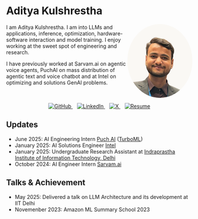 # Aditya Kulshrestha


<div style="display: flex; align-items: flex-start; justify-content: space-between;">
  <div style="flex: 0 0 65%; max-width: 65%;">
    I am Aditya Kulshrestha. I am into LLMs and applications, inference, optimization, hardware-software interaction and model training.
    I enjoy working at the sweet spot of engineering and research.
    
    
I have previously worked at Sarvam.ai on agentic voice agents, PuchAI on mass distribution of agentic text and voice chatbot and at Intel on optimizing and solutions GenAI problems.


  </div>
    <div style="flex: 0 0 35%; max-width: 35%; display: flex; justify-content: center;">
  <img src="posts/assets/pp.png"
       alt="Profile Photo"
       style="width: 200px; height: 200px; object-fit: cover; border-radius: 50%;W box-shadow: 0 2px 8px rgba(0,0,0,0.1);" />
    </div>
</div>

<p align="center">
  <a href="https://github.com/adityakulshrestha" target="_blank">
    <img src="https://cdn.jsdelivr.net/gh/devicons/devicon/icons/github/github-original.svg" alt="GitHub" width="30" />
  </a>
  &nbsp;&nbsp;
  <a href="https://www.linkedin.com/in/adityakulshrestha02/" target="_blank">
    <img src="https://img.icons8.com/ios-filled/50/000000/linkedin.png" alt="LinkedIn" width="30" />
  </a>
  &nbsp;&nbsp;
  <a href="https://x.com/Aditya_kul02" target="_blank">
    <img src="https://uxwing.com/wp-content/themes/uxwing/download/brands-and-social-media/x-social-media-black-icon.png" alt="X" width="30" />
  </a>
  &nbsp;&nbsp;
  <a href="https://drive.google.com/file/d/1ibzWy5g3G9uuynhhz4apQzzxow59OvG0/view?usp=drive_link" target="_blank">
    <img src="https://cdn-icons-png.flaticon.com/512/64/64572.png" alt="Resume" width="30" />
  </a>
</p>


## Updates
- June 2025: AI Engineering Intern [Puch AI](https://puch.ai/) ([TurboML](https://turboml.com/))
- January 2025: AI Solutions Engineer [Intel](www.intel.com)
- January 2025: Undergraduate Research Assistant at [Indraprastha Institute of Information Technology, Delhi](https://www.iiitd.ac.in/)
- October 2024: AI Engineer Intern [Sarvam.ai](https://www.sarvam.ai/)

## Talks & Achievement
- May 2025: Delivered a talk on LLM Architecture and its development at IIT Delhi
- Novemenber 2023: Amazon ML Summary School 2023

